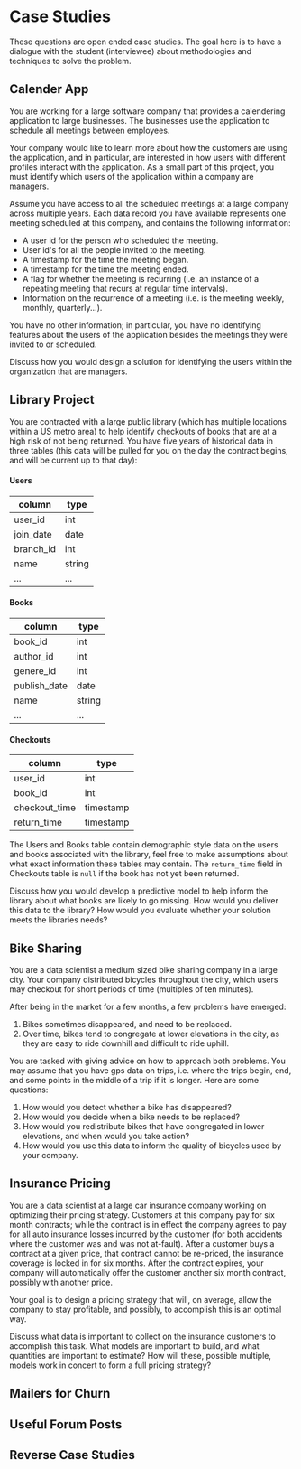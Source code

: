 # Case Studies

These questions are open ended case studies.  The goal here is to have a dialogue with the student (interviewee) about methodologies and techniques to solve the problem.

## Calender App

You are working for a large software company that provides a calendering application to large businesses.  The businesses use the application to schedule all meetings between employees.

Your company would like to learn more about how the customers are using the application, and in particular, are interested in how users with different profiles interact with the application.  As a small part of this project, you must identify which users of the application within a company are managers.

Assume you have access to all the scheduled meetings at a large company across multiple years.  Each data record you have available represents one meeting scheduled at this company, and contains the following information:

  - A user id for the person who scheduled the meeting.
  - User id's for all the people invited to the meeting.
  - A timestamp for the time the meeting began.
  - A timestamp for the time the meeting ended.
  - A flag for whether the meeting is recurring (i.e. an instance of a repeating meeting that recurs at regular time intervals).
  - Information on the recurrence of a meeting (i.e. is the meeting weekly, monthly, quarterly...).

You have no other information; in particular, you have no identifying features about the users of the application besides the meetings they were invited to or scheduled.

Discuss how you would design a solution for identifying the users within the organization that are managers.


## Library Project

You are contracted with a large public library (which has multiple locations within a US metro area) to help identify checkouts of books that are at a high risk of not being returned.  You have five years of historical data in three tables (this data will be pulled for you on the day the contract begins, and will be current up to that day):

#### Users

| column    | type    |
|-----------|---------|
| user_id   | int     |
| join_date | date    |
| branch_id | int     |
| name      | string  |
| ...       | ...     |

#### Books

| column       | type   |
|--------------|--------|
| book_id      | int    |
| author_id    | int    |
| genere_id    | int    |
| publish_date | date   |
| name         | string |
| ...          | ...    |

#### Checkouts

| column        | type      |
|---------------|-----------|
| user_id       | int       |
| book_id       | int       |
| checkout_time | timestamp |
| return_time   | timestamp |

The Users and Books table contain demographic style data on the users and books associated with the library, feel free to make assumptions about what exact information these tables may contain.  The `return_time` field in Checkouts table is `null` if the book has not yet been returned.

Discuss how you would develop a predictive model to help inform the library about what books are likely to go missing.  How would you deliver this data to the library?  How would you evaluate whether your solution meets the libraries needs?


## Bike Sharing

You are a data scientist a medium sized bike sharing company in a large city.  Your company distributed bicycles throughout the city, which users may checkout for short periods of time (multiples of ten minutes).

After being in the market for a few months, a few problems have emerged:

  1. Bikes sometimes disappeared, and need to be replaced.
  2. Over time, bikes tend to congregate at lower elevations in the city, as they are easy to ride downhill and difficult to ride uphill.

You are tasked with giving advice on how to approach both problems.  You may assume that you have gps data on trips, i.e. where the trips begin, end, and some points in the middle of a trip if it is longer.  Here are some questions:

  1. How would you detect whether a bike has disappeared?
  2. How would you decide when a bike needs to be replaced?
  3. How would you redistribute bikes that have congregated in lower elevations, and when would you take action?
  4. How would you use this data to inform the quality of bicycles used by your company.

## Insurance Pricing

You are a data scientist at a large car insurance company working on optimizing their pricing strategy.  Customers at this company pay for six month contracts; while the contract is in effect the company agrees to pay for all auto insurance losses incurred by the customer (for both accidents where the customer was and was not at-fault).  After a customer buys a contract at a given price, that contract cannot be re-priced, the insurance coverage is locked in for six months.  After the contract expires, your company will automatically offer the customer another six month contract, possibly with another price.

Your goal is to design a pricing strategy that will, on average, allow the company to stay profitable, and possibly, to accomplish this is an optimal way.

Discuss what data is important to collect on the insurance customers to accomplish this task.  What models are important to build, and what quantities are important to estimate?  How will these, possible multiple, models work in concert to form a full pricing strategy?


## Mailers for Churn




## Useful Forum Posts

## Reverse Case Studies
